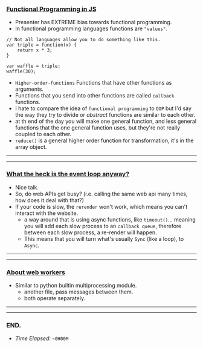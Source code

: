 ### [Functional Programming in JS](https://www.youtube.com/playlist?list=PL0zVEGEvSaeEd9hlmCXrk5yUyqUag-n84)
* Presenter has EXTREME bias towards functional programming.
* In functional programming languages functions are `"values"`.
```JS
// Not all languages allow you to do something like this.
var triple = function(x) {
    return x * 3;
}

var waffle = triple;
waffle(30);
```
* `Higher-order-functions` Functions that have other functions as arguments.
* Functions that you send into other functions are called `callback` functions.
* I hate to compare the idea of `functional programming` to `OOP` but I'd say the way they try to divide or _abstract_ functions are similar to each other.
* at th end of the day you will make one general function, and less general functions that the one general function uses, but they're not really coupled to each other.
* `reduce()` is a general higher order function for transformation, it's in the array object.
---
---
### [What the heck is the event loop anyway?](https://youtu.be/8aGhZQkoFbQ)
* Nice talk.
* So, do web APIs get busy? (i.e. calling the same web api many times, how does it deal with that?)
* If your code is slow, the `rerender` won't work, which means you can't interact with the website.
  * a way around that is using async functions, like `timeout()`... meaning you will add each slow process to an `callback queue`, therefore between each slow process, a re-render will happen.
  * This means that you will turn what's usually `Sync` (like a loop), to `Async`.
---
---
### [About web workers](https://medium.com/techtrument/multithreading-javascript-46156179cf9a)
* Similar to python builtin multiprocessing module.
  * another file, pass messages between them.
  * both operate separately.
---
---
### END.
* *Time Elapsed:* `~0H00M`